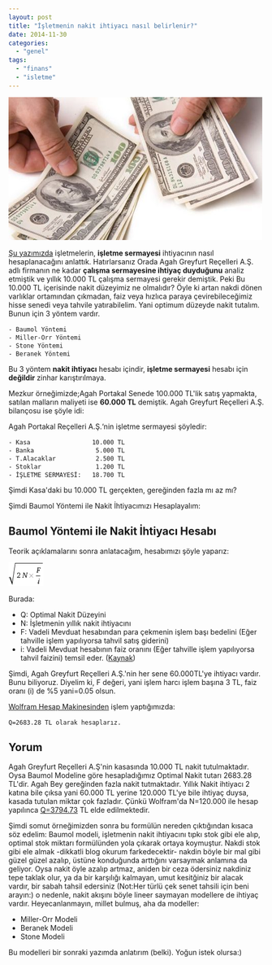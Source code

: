 ```yaml
---
layout: post
title: "İşletmenin nakit ihtiyacı nasıl belirlenir?"
date: 2014-11-30
categories: 
  - "genel"
tags: 
  - "finans"
  - "isletme"
---
```


![image](/images/tumblr_inline_nfus1fmFuX1r4exmc.jpg)

[Şu yazımızda](http://blog.suatatan.com/post/103972391975/isletme-sermayesi-ihtiyac-nas-l-hesaplan-r) işletmelerin, **işletme sermayesi** ihtiyacının nasıl hesaplanacağını anlattık. Hatırlarsanız Orada Agah Greyfurt Reçelleri A.Ş. adlı firmanın ne kadar **çalışma sermayesine ihtiyaç duyduğunu** analiz etmiştik ve yıllık 10.000 TL çalışma sermayesi gerekir demiştik. Peki Bu 10.000 TL içerisinde nakit düzeyimiz ne olmalıdır? Öyle ki artan nakdi dönen varlıklar ortamından çıkmadan, faiz veya hızlıca paraya çevirebileceğimiz hisse senedi veya tahvile yatırabilelim. Yani optimum düzeyde nakit tutalım. Bunun için 3 yöntem vardır.

```
- Baumol Yöntemi
- Miller-Orr Yöntemi
- Stone Yöntemi
- Beranek Yöntemi
```

Bu 3 yöntem **nakit ihtiyacı** hesabı içindir, **işletme sermayesi** hesabı için **değildir** zinhar karıştırılmaya.

Mezkur örneğimizde;Agah Portakal Senede 100.000 TL'lik satış yapmakta, satılan malların maliyeti ise **60.000 TL** demiştik. Agah Greyfurt Reçelleri A.Ş. bilançosu ise şöyle idi:

Agah Portakal Reçelleri A.Ş.‘nin işletme sermayesi şöyledir:

```
- Kasa                 10.000 TL
- Banka                 5.000 TL
- T.Alacaklar           2.500 TL
- Stoklar               1.200 TL
- İŞLETME SERMAYESİ:   18.700 TL
```

Şimdi Kasa'daki bu 10.000 TL gerçekten, gereğinden fazla mı az mı?

Şimdi Baumol Yöntemi ile Nakit İhtiyacımızı Hesaplayalım:

## Baumol Yöntemi ile Nakit İhtiyacı Hesabı

Teorik açıklamalarını sonra anlatacağım, hesabımızı şöyle yaparız:

![image](/images/tumblr_inline_nfurzslR8w1r4exmc.gif)

Burada:

- Q: Optimal Nakit Düzeyini  
- N: İşletmenin yıllık nakit ihtiyacını
- F: Vadeli Mevduat hesabından para çekmenin işlem başı bedelini (Eğer tahville işlem yapılıyorsa tahvil satış giderini)
- i: Vadeli Mevduat hesabının faiz oranını (Eğer tahville işlem yapılıyorsa tahvil faizini) temsil eder. ([Kaynak](http://www.howard-fletcher.com/uploads/Cash_Flow_Part_12_-_Cash_Models.pdf))

Şimdi, Agah Greyfurt Reçelleri A.Ş.'nin her sene 60.000TL'ye ihtiyacı vardır. Bunu biliyoruz. Diyelim ki, F değeri, yani işlem harcı işlem başına 3 TL, faiz oranı (i) de %5 yani=0.05 olsun.

[Wolfram Hesap Makinesinden](http://www.wolframalpha.com/input/?i=sqrt%282*60000*3%2F0.05%29) işlem yaptığımızda:

```
Q=2683.28 TL olarak hesaplarız.
```

## Yorum

Agah Greyfurt Reçelleri A.Ş'nin kasasında 10.000 TL nakit tutulmaktadır. Oysa Baumol Modeline göre hesapladığımız Optimal Nakit tutarı 2683.28 TL'dir. Agah Bey gereğinden fazla nakit tutmaktadır. Yıllık Nakit ihtiyacı 2 katına bile çıksa yani 60.000 TL yerine 120.000 TL'ye bile ihtiyaç duysa, kasada tutulan miktar çok fazladır. Çünkü Wolfram'da N=120.000 ile hesap yapılınca [Q=3794.73](http://www.wolframalpha.com/input/?i=sqrt%282*120000*3%2F0.05%29) TL elde edilmektedir.

Şimdi somut örneğimizden sonra bu formülün nereden çıktığından kısaca söz edelim: Baumol modeli, işletmenin nakit ihtiyacını tıpkı stok gibi ele alıp, optimal stok miktarı formülünden yola çıkarak ortaya koymuştur. Nakdi stok gibi ele almak -dikkatli blog okurum farkedecektir- nakdin böyle bir mal gibi güzel güzel azalıp, üstüne konduğunda arttığını varsaymak anlamına da geliyor. Oysa nakit öyle azalıp artmaz, aniden bir ceza ödersiniz nakdiniz tepe taklak olur, ya da bir karşılığı kalmayan, umut kesitğiniz bir alacak vardır, bir sabah tahsil edersiniz (Not:Her türlü çek senet tahsili için beni arayın:) o nedenle, nakit akışını böyle lineer saymayan modellere de ihtiyaç vardır. Heyecanlanmayın, millet bulmuş, aha da modeller:

- Miller-Orr Modeli
- Beranek Modeli
- Stone Modeli

Bu modelleri bir sonraki yazımda anlatırım (belki). Yoğun istek olursa:)
